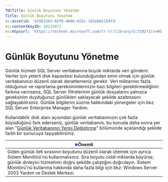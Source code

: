 ```yaml
---
TOCTitle: Günlük Boyutunu Yönetme
Title: Günlük Boyutunu Yönetme
ms:assetid: '431b32b3-02f0-4666-b52c-183eb65154fd'
ms:contentKeyID: 18125071
ms:mtpsurl: 'https://technet.microsoft.com/tr-tr/library/Cc720271(v=WS.10)'
---
```


Günlük Boyutunu Yönetme
=======================

Günlük hizmeti SQL Server veritabanına büyük miktarda veri gönderir. Veriler için yeterli disk kapasitesi bulunduğundan emin olmak için günlük veritabanınızı düzenli olarak denetlemeniz gerekir. Veri miktarının fazla olduğunun ve raporlama gereksinimlerinizin bazı bilgileri gerektirmediğinin farkına varırsanız, SQL Server filtrelerinin günlük dosyalarını yalnızca gereksinim duyduğunuz günlükleri saklayacak şekilde azaltmasını sağlayabilirsiniz. Günlük bilgilerini süzme hakkındaki yönergeler için bkz: SQL Server Enterprise Manager Yardımı.

Kullanılabilir disk alanı açısından günlük veritabanınızın çok fazla büyüdüğünü fark ederseniz, günlük veritabanını, bu konuda daha sonra yer alan "[Günlük Veritabanının Yerini Değiştirme](https://technet.microsoft.com/34ea8045-dc94-422e-9601-29927cfc1534)" bölümünde açıklandığı şekilde farklı bir sunucuya taşıyabilirsiniz.

| ![](images/Cc720271.Important(WS.10).gif)Önemli                                                                                                                                                                                                                                                     |
|----------------------------------------------------------------------------------------------------------------------------------------------------------------------------------------------------------------------------------------------------------------------------------------------------------------------------------|
| Giden günlük ileti sırasının boyutunu düzenli olarak izlemek için ayrıca Sistem Monitörü'nü kullanmalısınız. Sıra boyutu ciddi miktarda büyürse, günlük dinleyici hizmetinin doğru şekilde çalıştığını doğrulayın. Sistem Monitörü'nü kullanma hakkında daha fazla bilgi için bkz: Windows Server 2003 Yardım ve Destek Merkezi. |
